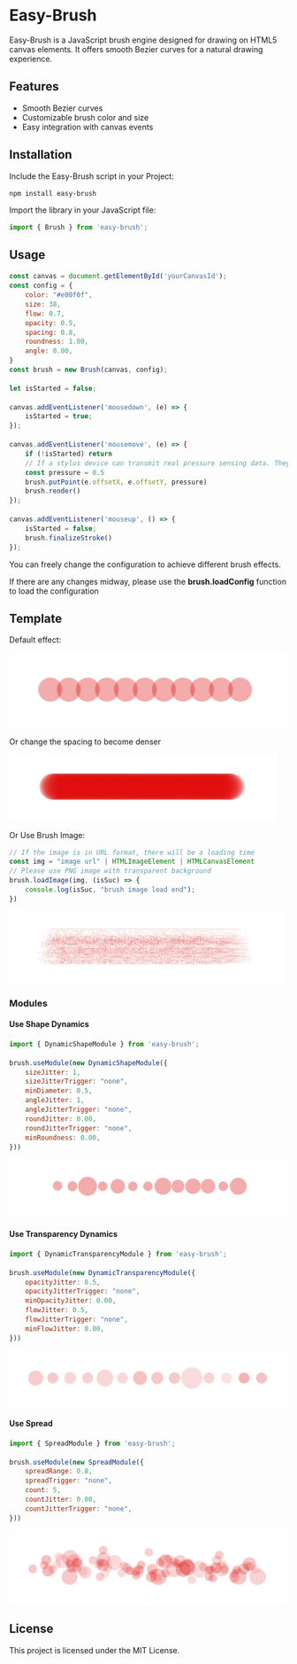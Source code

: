 # Easy-Brush

Easy-Brush is a JavaScript brush engine designed for drawing on HTML5 canvas elements. It offers smooth Bezier curves for a natural drawing experience.

## Features

- Smooth Bezier curves
- Customizable brush color and size
- Easy integration with canvas events

## Installation

Include the Easy-Brush script in your Project:

```shell
npm install easy-brush
```

Import the library in your JavaScript file:

```javascript
import { Brush } from 'easy-brush';
```

## Usage

```javascript
const canvas = document.getElementById('yourCanvasId');
const config = {
    color: "#e00f0f",
    size: 38,
    flow: 0.7,
    opacity: 0.5,
    spacing: 0.8,
    roundness: 1.00,
    angle: 0.00,
}
const brush = new Brush(canvas, config);

let isStarted = false;

canvas.addEventListener('mousedown', (e) => {
    isStarted = true;
});

canvas.addEventListener('mousemove', (e) => {
    if (!isStarted) return
    // If a stylus device can transmit real pressure sensing data. They can usually be obtained during events (e)
    const pressure = 0.5
    brush.putPoint(e.offsetX, e.offsetY, pressure)
    brush.render()
});

canvas.addEventListener('mouseup', () => {
    isStarted = false;
    brush.finalizeStroke()
});
```

You can freely change the configuration to achieve different brush effects.

If there are any changes midway, please use the **brush.loadConfig** function to load the configuration

## Template
Default effect:

![Default effect](https://github.com/DQLean/Easy-Brush/blob/main/docs/normal.png "Default effect")

Or change the spacing to become denser

![Dense effect](https://github.com/DQLean/Easy-Brush/blob/main/docs/normal_dense.png "Dense effect")

Or Use Brush Image:
```javascript
// If the image is in URL format, there will be a loading time
const img = "image url" | HTMLImageElement | HTMLCanvasElement
// Please use PNG image with transparent background
brush.loadImage(img, (isSuc) => {
    console.log(isSuc, "brush image load end");
})
```
![Use Brush Image](https://github.com/DQLean/Easy-Brush/blob/main/docs/use_image.png "Use Brush Image")

### Modules
#### Use Shape Dynamics
```javascript
import { DynamicShapeModule } from 'easy-brush';

brush.useModule(new DynamicShapeModule({
    sizeJitter: 1,
    sizeJitterTrigger: "none",
    minDiameter: 0.5,
    angleJitter: 1,
    angleJitterTrigger: "none",
    roundJitter: 0.00,
    roundJitterTrigger: "none",
    minRoundness: 0.00,
}))
```

![Use Dynamic Shape](https://github.com/DQLean/Easy-Brush/blob/main/docs/use_dynamic_shape_module.png "Use Dynamic Shape")

#### Use Transparency Dynamics
```javascript
import { DynamicTransparencyModule } from 'easy-brush';

brush.useModule(new DynamicTransparencyModule({
    opacityJitter: 0.5,
    opacityJitterTrigger: "none",
    minOpacityJitter: 0.00,
    flowJitter: 0.5,
    flowJitterTrigger: "none",
    minFlowJitter: 0.00,
}))
```

![Use Dynamic Transparency](https://github.com/DQLean/Easy-Brush/blob/main/docs/use_dynamic_transparency_module.png "Use Dynamic Transparency")

#### Use Spread
```javascript
import { SpreadModule } from 'easy-brush';

brush.useModule(new SpreadModule({
    spreadRange: 0.8,
    spreadTrigger: "none",
    count: 5,
    countJitter: 0.00,
    countJitterTrigger: "none",
}))
```

![Use Spread](https://github.com/DQLean/Easy-Brush/blob/main/docs/use_spread_module.png "Use Spread")

## License
This project is licensed under the MIT License.
